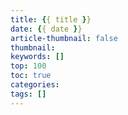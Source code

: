 ```yaml
---
title: {{ title }}
date: {{ date }}
article-thumbnail: false
thumbnail: 
keywords: []
top: 100
toc: true
categories: 
tags: []
---
```

